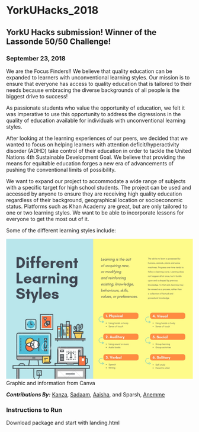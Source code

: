 # YorkUHacks_2018
## YorkU Hacks submission! Winner of the Lassonde 50/50 Challenge!
### September 23, 2018

We are the Focus Finders!! We believe that quality education can be expanded to learners with unconventional learning styles. Our mission is to ensure that everyone has access to quality education that is tailored to their needs because embracing the diverse backgrounds of all people is the biggest drive to success!

As passionate students who value the opportunity of education, we felt it was imperative to use this opportunity to address the digressions in the quality of education available for individuals with unconventional learning styles.

After looking at the learning experiences of our peers, we decided that we wanted to focus on helping learners with attention deficit/hyperactivity disorder (ADHD) take control of their education in order to tackle the United Nations 4th Sustainable Development Goal. We believe that providing the means for equitable education forges a new era of advancements of pushing the conventional limits of possibility.

We want to expand our project to accommodate a wide range of subjects with a specific target for high school students. The project can be used and accessed by anyone to ensure they are receiving high quality education regardless of their background, geographical location or socioeconomic status. Platforms such as Khan Academy are great, but are only tailored to one or two learning styles. We want to be able to incorporate lessons for everyone to get the most out of it.

Some of the different learning styles include:

![Learning Styles](LearningStyles.jpg)
Graphic and information from Canva


***Contributions By:*** [Kanza](https://www.linkedin.com/in/kanzash/), [Sadaam](https://www.linkedin.com/in/sadaam-ahmed-66b52a114/), [Aaisha](http://www.linkedin.com/in/aaisha-ameen), and Sparsh, [Anemme](https://www.linkedin.com/in/anemmeabasi/)

### Instructions to Run

Download package and start with landing.html
